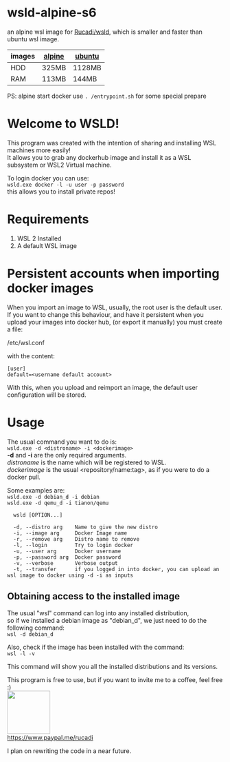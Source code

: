 # wsld-alpine-s6

an alpine wsl image for [Rucadi/wsld](https://github.com/Rucadi/wsld), which is smaller and faster than ubuntu wsl image.


| images | [alpine](https://gitlab.com/dennischancs/wsld-alpine)  | [ubuntu](https://gitlab.com/ruben.cano96/wsld_image)|
| ------ | ------ | ------ |
|HDD | 325MB | 1128MB |
|RAM | 113MB | 144MB |

PS: alpine start docker use `. /entrypoint.sh` for some special prepare

# Welcome to WSLD!

This program was created with the intention of sharing and installing WSL machines more easily! <br>
It allows you to grab any dockerhub image and install it as a WSL subsystem or WSL2 Virtual machine.<br>



To login docker you can use:  
``
wsld.exe docker -l -u user -p password
``  
this allows you to install private repos!



# Requirements

1. WSL 2 Installed  
2. A default WSL image

# Persistent accounts when importing docker images

When you import an image to WSL, usually, the root user is the default user. 
If you want to change this behaviour, and have it persistent when you upload your images into docker hub, (or export it manually)
you must create a file:

/etc/wsl.conf

with the content:
```
[user]
default=<username default account>
```

With this, when you upload and reimport an image, the default user configuration will be stored.

# Usage

The usual command you want to do is:  
``
wsld.exe -d <distroname> -i <dockerimage> 
``  
**-d** and **-i** are the only required arguments.  
*distroname* is the name which will be registered to WSL.  
*dockerimage* is the usual <repository/name:tag>, as if you were to do a docker pull.  

Some examples are:  
``
wsld.exe -d debian_d -i debian
``  
``
wsld.exe -d qemu_d -i tianon/qemu
``  
~~~
  wsld [OPTION...]

  -d, --distro arg    Name to give the new distro
  -i, --image arg     Docker Image name
  -r, --remove arg    Distro name to remove
  -l, --login         Try to login docker
  -u, --user arg      Docker username
  -p, --password arg  Docker password
  -v, --verbose       Verbose output
  -t, --transfer      if you logged in into docker, you can upload an wsl image to docker using -d -i as inputs

~~~

## Obtaining access to the installed image

The usual "wsl" command can log into any installed distribution,  
so if we installed a debian image as "debian_d", we just need to do the following command:  
``
wsl -d debian_d
``  

Also, check if the image has been installed with the command:  
``
wsl -l -v
``  

This command will show you all the installed distributions and its versions.

This program is free to use, but if you want to invite me to a coffee, feel free :)  
<img src="https://logos-download.com/wp-content/uploads/2016/03/Pay_Pal_logotype_logo_emblem_2.png" width="100" height="100">  
https://www.paypal.me/rucadi


I plan on rewriting the code in a near future. 
